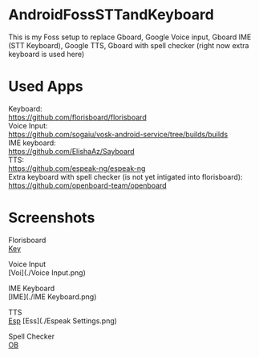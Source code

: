 # AndroidFossSTTandKeyboard

This is my Foss setup to replace Gboard, Google Voice input, Gboard IME (STT Keyboard), Google TTS, Gboard with spell checker (right now extra keyboard is used here)

# Used Apps
Keyboard:  
https://github.com/florisboard/florisboard  
Voice Input:  
https://github.com/sogaiu/vosk-android-service/tree/builds/builds  
IME keyboard:  
https://github.com/ElishaAz/Sayboard   
TTS:  
https://github.com/espeak-ng/espeak-ng  
Extra keyboard with spell checker (is not yet intigated into florisboard):  
https://github.com/openboard-team/openboard  

# Screenshots
Florisboard  
[Key](./Florisboard.png) 

Voice Input  
[Voi](./Voice Input.png)  

IME Keyboard  
[IME](./IME Keyboard.png)

TTS  
[Esp](./Espeak.png)
[Ess](./Espeak Settings.png)

Spell Checker  
[OB](./Openboard.png)


